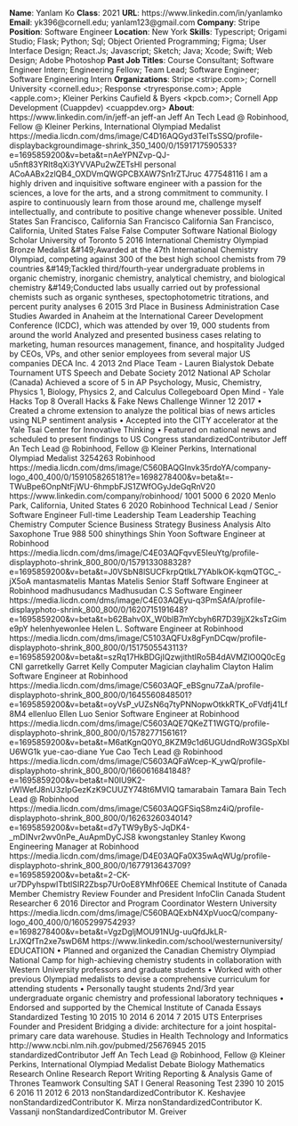 **Name**: Yanlam Ko
**Class**: 2021
**URL**: https://www\.linkedin\.com/in/yanlamko
**Email**: yk396@cornell\.edu; yanlam123@gmail\.com
**Company**: Stripe
**Position**: Software Engineer
**Location**: New York
**Skills**: Typescript; Origami Studio; Flask; Python; Sql; Object Oriented Programming; Figma; User Interface Design; React\.Js; Javascript; Sketch; Java; Xcode; Swift; Web Design; Adobe Photoshop
**Past Job Titles**: Course Consultant; Software Engineer Intern; Engineering Fellow; Team Lead; Software Engineer; Software Engineering Intern
**Organizations**: Stripe <stripe\.com>; Cornell University <cornell\.edu>; Response <tryresponse\.com>; Apple <apple\.com>; Kleiner Perkins Caufield & Byers <kpcb\.com>; Cornell App Development \(Cuappdev\) <cuappdev\.org>
**About**: https://www\.linkedin\.com/in/jeff\-an jeff\-an Jeff An Tech Lead @ Robinhood, Fellow @ Kleiner Perkins, International Olympiad Medalist https://media\.licdn\.com/dms/image/C4D16AQGyd3TeITsSSQ/profile\-displaybackgroundimage\-shrink\_350\_1400/0/1591717590533?e=1695859200&v=beta&t=nAeYPNZvp\-QJ\-u5nft83YRIt8qXi3YVVAPu2wZETsHI personal ACoAABx2zlQB4\_OXDVmQWGPCBXAW7Sn1rZTJruc 477548116 I am a highly driven and inquisitive software engineer with a passion for the sciences, a love for the arts, and a strong commitment to community\. I aspire to continuously learn from those around me, challenge myself intellectually, and contribute to positive change whenever possible\. United States San Francisco, California San Francisco California San Francisco, California, United States False False Computer Software National Biology Scholar University of Toronto 5 2016 International Chemistry Olympiad Bronze Medalist &\#149;Awarded at the 47th International Chemistry Olympiad, competing against 300 of the best high school chemists from 79 countries &\#149;Tackled third/fourth\-year undergraduate problems in organic chemistry, inorganic chemistry, analytical chemistry, and biological chemistry &\#149;Conducted labs usually carried out by professional chemists such as organic syntheses, spectophotometric titrations, and percent purity analyses 6 2015 3rd Place in Business Administration Case Studies Awarded in Anaheim at the International Career Development Conference \(ICDC\), which was attended by over 19, 000 students from around the world Analyzed and presented business cases relating to marketing, human resources management, finance, and hospitality Judged by CEOs, VPs, and other senior employees from several major US companies DECA Inc\. 4 2013 2nd Place Team \- Lauren Bialystok Debate Tournament UTS Speech and Debate Society 2012 National AP Scholar \(Canada\) Achieved a score of 5 in AP Psychology, Music, Chemistry, Physics 1, Biology, Physics 2, and Calculus Collegeboard Open Mind \- Yale Hacks Top 8 Overall Hacks & Fake News Challenge Winner 12 2017 • Created a chrome extension to analyze the political bias of news articles using NLP sentiment analysis  • Accepted into the CITY accelerator at the Yale Tsai Center for Innovative Thinking • Featured on national news and scheduled to present findings to US Congress standardizedContributor Jeff An Tech Lead @ Robinhood, Fellow @ Kleiner Perkins, International Olympiad Medalist 3254263 Robinhood https://media\.licdn\.com/dms/image/C560BAQGInvk35rdoYA/company\-logo\_400\_400/0/1591058265181?e=1698278400&v=beta&t=\-TWuBpe6OnpNtFjWU\-6hmpbFJS1ZWfOGyJdeGqRnV20 https://www\.linkedin\.com/company/robinhood/ 1001 5000 6 2020 Menlo Park, California, United States 6 2020 Robinhood Technical Lead / Senior Software Engineer Full\-time Leadership Team Leadership Teaching Chemistry Computer Science Business Strategy Business Analysis Alto Saxophone True 988 500 shinythings Shin Yoon Software Engineer at Robinhood https://media\.licdn\.com/dms/image/C4E03AQFqvvE5IeuYtg/profile\-displayphoto\-shrink\_800\_800/0/1579133088328?e=1695859200&v=beta&t=J0VSbN8lSUCFkrpQtlkL7YAblkOK\-kqmQTGC\_\-jX5oA mantasmatelis Mantas Matelis Senior Staff Software Engineer at Robinhood madhusudancs Madhusudan C\.S Software Engineer https://media\.licdn\.com/dms/image/C4E03AQEyu\-q3PmSAfA/profile\-displayphoto\-shrink\_800\_800/0/1620715191648?e=1695859200&v=beta&t=b62Bahv0X\_W0blB7mYcbyh6R7D39jjX2ksTzGime9pY helenhyewonlee Helen L\. Software Engineer at Robinhood https://media\.licdn\.com/dms/image/C5103AQFUx8gFynDCqw/profile\-displayphoto\-shrink\_800\_800/0/1517505543113?e=1695859200&v=beta&t=szRq17HkBDGjIQzwjithtIRo5B4dAVMZlO0Q0cEgCNI garretkelly Garret Kelly Computer Magician clayhalim Clayton Halim Software Engineer at Robinhood https://media\.licdn\.com/dms/image/C5603AQF\_eBSgnu7ZaA/profile\-displayphoto\-shrink\_800\_800/0/1645560848501?e=1695859200&v=beta&t=oyVsP\_vUZsN6q7tyPNNopwOtkkRTK\_oFVdfj41Lf8M4 ellenluo Ellen Luo Senior Software Engineer at Robinhood https://media\.licdn\.com/dms/image/C5603AQE7QKeZT1WGTQ/profile\-displayphoto\-shrink\_800\_800/0/1578277156161?e=1695859200&v=beta&t=M6atKgnQ0Y0\_8KZM9c1d6UGUdndRoW3GSpXblU6WG1k yue\-cao\-diane Yue Cao Tech Lead @ Robinhood https://media\.licdn\.com/dms/image/C5603AQFaWcep\-K\_ywQ/profile\-displayphoto\-shrink\_800\_800/0/1660616841848?e=1695859200&v=beta&t=N0IU9K2\-rWIWefJ8nU3zIpGezKzK9CUUZY748t6MVIQ tamarabain Tamara Bain Tech Lead @ Robinhood https://media\.licdn\.com/dms/image/C5603AQGFSiqS8mz4iQ/profile\-displayphoto\-shrink\_800\_800/0/1626326034014?e=1695859200&v=beta&t=d7yTW9yByS\-JqDK4\-\_mDINvr2wv0nPe\_AuApmDyCJS8 kwongstanley Stanley Kwong Engineering Manager at Robinhood https://media\.licdn\.com/dms/image/D4E03AQFa0X35wAqWUg/profile\-displayphoto\-shrink\_800\_800/0/1677913643709?e=1695859200&v=beta&t=2\-CK\-ur7DPyhspwITbtlSIR2Zbsp7Ur0oE8YMhf06EE Chemical Institute of Canada Member Chemistry Review Founder and President InfoClin Canada Student Researcher 6 2016 Director and Program Coordinator Western University https://media\.licdn\.com/dms/image/C560BAQExbN4XpVuocQ/company\-logo\_400\_400/0/1605299754293?e=1698278400&v=beta&t=VgzDgljMOU91NUg\-uuQfdJkLR\-LrJXQfTn2xe7swD6M https://www\.linkedin\.com/school/westernuniversity/ EDUCATION • Planned and organized the Canadian Chemistry Olympiad National Camp for high\-achieving chemistry students in collaboration with Western University professors and graduate students • Worked with other previous Olympiad medalists to devise a comprehensive curriculum for attending students • Personally taught students 2nd/3rd year undergraduate organic chemistry and professional laboratory techniques • Endorsed and supported by the Chemical Institute of Canada Essays Standardized Testing 10 2015 10 2014 6 2014 7 2015 UTS Enterprises Founder and President Bridging a divide: architecture for a joint hospital\-primary care data warehouse\. Studies in Health Technology and Informatics http://www\.ncbi\.nlm\.nih\.gov/pubmed/25676945 2015 standardizedContributor Jeff An Tech Lead @ Robinhood, Fellow @ Kleiner Perkins, International Olympiad Medalist Debate Biology Mathematics Research Online Research Report Writing Reporting & Analysis Game of Thrones Teamwork Consulting SAT I General Reasoning Test 2390 10 2015 6 2016 11 2012 6 2013 nonStandardizedContributor K\. Keshavjee nonStandardizedContributor K\. Mirza nonStandardizedContributor K\. Vassanji nonStandardizedContributor M\. Greiver
